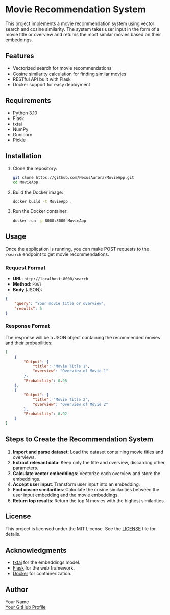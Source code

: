 
# Movie Recommendation System

This project implements a movie recommendation system using vector search and cosine similarity. The system takes user input in the form of a movie title or overview and returns the most similar movies based on their embeddings.

## Features

- Vectorized search for movie recommendations
- Cosine similarity calculation for finding similar movies
- RESTful API built with Flask
- Docker support for easy deployment

## Requirements

- Python 3.10
- Flask
- txtai
- NumPy
- Gunicorn
- Pickle

## Installation

1. Clone the repository:

   ```bash
   git clone https://github.com/NexusAurora/MovieApp.git
   cd MovieApp
   ```

2. Build the Docker image:

   ```bash
   docker build -t MovieApp .
   ```

3. Run the Docker container:

   ```bash
   docker run -p 8000:8000 MovieApp
   ```

## Usage

Once the application is running, you can make POST requests to the `/search` endpoint to get movie recommendations.

### Request Format

- **URL**: `http://localhost:8000/search`
- **Method**: `POST`
- **Body** (JSON):

```json
{
    "query": "Your movie title or overview",
    "results": 5
}
```

### Response Format

The response will be a JSON object containing the recommended movies and their probabilities:

```json
[
    {
        "Output": {
            "title": "Movie Title 1",
            "overview": "Overview of Movie 1"
        },
        "Probability": 0.95
    },
    {
        "Output": {
            "title": "Movie Title 2",
            "overview": "Overview of Movie 2"
        },
        "Probability": 0.92
    }
]
```

## Steps to Create the Recommendation System

1. **Import and parse dataset**: Load the dataset containing movie titles and overviews.
2. **Extract relevant data**: Keep only the title and overview, discarding other parameters.
3. **Calculate vector embeddings**: Vectorize each overview and store the embeddings.
4. **Accept user input**: Transform user input into an embedding.
5. **Find cosine similarities**: Calculate the cosine similarities between the user input embedding and the movie embeddings.
6. **Return top results**: Return the top N movies with the highest similarities.

## License

This project is licensed under the MIT License. See the [LICENSE](LICENSE) file for details.

## Acknowledgments

- [txtai](https://github.com/neuml/txtai) for the embeddings model.
- [Flask](https://flask.palletsprojects.com/) for the web framework.
- [Docker](https://www.docker.com/) for containerization.

## Author

Your Name  
[Your GitHub Profile](https://github.com/NexusAurora)

